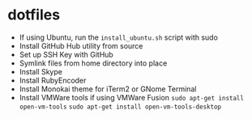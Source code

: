 # dotfiles

- If using Ubuntu, run the `install_ubuntu.sh` script with sudo
- Install GitHub Hub utility from source
- Set up SSH Key with GitHub
- Symlink files from home directory into place
- Install Skype
- Install RubyEncoder
- Install Monokai theme for iTerm2 or GNome Terminal
- Install VMWare tools if using VMWare Fusion
  `sudo apt-get install open-vm-tools`
  `sudo apt-get install open-vm-tools-desktop`

